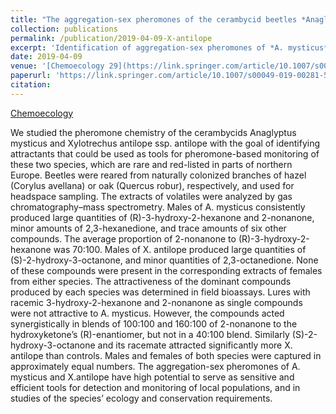 ```yaml
---
title: "The aggregation-sex pheromones of the cerambycid beetles *Anaglyptus mysticus* and *Xylotrechus antilope* ssp. *antilope*: new model species for insect conservation through pheromone-based monitoring."
collection: publications
permalink: /publication/2019-04-09-X-antilope
excerpt: 'Identification of aggregation-sex pheromones of *A. mysticus* and *X. antilope*.'
date: 2019-04-09
venue: '[Chemoecology 29](https://link.springer.com/article/10.1007/s00049-019-00281-5)'
paperurl: 'https://link.springer.com/article/10.1007/s00049-019-00281-5'
citation: 
---
```


[Chemoecology](https://link.springer.com/article/10.1007/s00049-019-00281-5)

We studied the pheromone chemistry of the cerambycids Anaglyptus mysticus and Xylotrechus antilope ssp. antilope with the goal of identifying attractants that could be used as tools for pheromone-based monitoring of these two species, which are rare and red-listed in parts of northern Europe. Beetles were reared from naturally colonized branches of hazel (Corylus avellana) or oak (Quercus robur), respectively, and used for headspace sampling. The extracts of volatiles were analyzed by gas chromatography–mass spectrometry. Males of A. mysticus consistently produced large quantities of (R)-3-hydroxy-2-hexanone and 2-nonanone, minor amounts of 2,3-hexanedione, and trace amounts of six other compounds. The average proportion of 2-nonanone to (R)-3-hydroxy-2-hexanone was 70:100. Males of X. antilope produced large quantities of (S)-2-hydroxy-3-octanone, and minor quantities of 2,3-octanedione. None of these compounds were present in the corresponding extracts of females from either species. The attractiveness of the dominant compounds produced by each species was determined in field bioassays. Lures with racemic 3-hydroxy-2-hexanone and 2-nonanone as single compounds were not attractive to A. mysticus. However, the compounds acted synergistically in blends of 100:100 and 160:100 of 2-nonanone to the hydroxyketone’s (R)-enantiomer, but not in a 40:100 blend. Similarly (S)-2-hydroxy-3-octanone and its racemate attracted significantly more X. antilope than controls. Males and females of both species were captured in approximately equal numbers. The aggregation-sex pheromones of A. mysticus and X.antilope have high potential to serve as sensitive and efficient tools for detection and monitoring of local populations, and in studies of the species’ ecology and conservation requirements.

